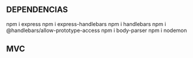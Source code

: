
## DEPENDENCIAS
npm i express
npm i express-handlebars
npm i handlebars
npm i @handlebars/allow-prototype-access
npm i body-parser
npm i nodemon
## MVC
